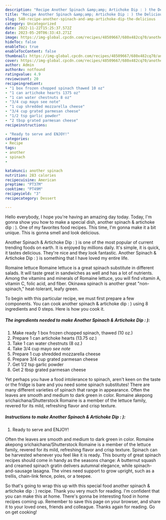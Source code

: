 ```yaml
---
description: "Recipe Another Spinach &amp;amp; Artichoke Dip : ) the Delicious"
title: "Recipe Another Spinach &amp;amp; Artichoke Dip : ) the Delicious"
slug: 540-recipe-another-spinach-and-amp-artichoke-dip-the-delicious
category: Uncategorized
date: 2022-11-22T15:25:37.572Z
date: 2023-05-20T06:33:43.271Z
image: https://img-global.cpcdn.com/recipes/48509667/680x482cq70/another-spinach-artichoke-dip-recipe-main-photo.jpg
hideToc: false
enableToc: true
enableTocContent: false
thumbnail: https://img-global.cpcdn.com/recipes/48509667/680x482cq70/another-spinach-artichoke-dip-recipe-main-photo.jpg
cover: https://img-global.cpcdn.com/recipes/48509667/680x482cq70/another-spinach-artichoke-dip-recipe-main-photo.jpg
author: Admin
authorAv: notfound
ratingvalue: 4.9
reviewcount: 20
recipeingredient:
- "1 box frozen chopped spinach thawed 10 oz"
- "1 can artichoke hearts 1375 oz"
- "1 can water chestnuts 8 oz"
- "3/4 cup mayo see note"
- "1 cup shredded mozzarella cheese"
- "3/4 cup grated parmesan cheese"
- "1/2 tsp garlic powder"
- "2 tbsp grated parmesan cheese"
recipeinstructions:

- "Ready to serve and ENJOY!"
categories:
- Recipe
tags:
- another
- spinach
- 

katakunci: another spinach  
nutrition: 283 calories
recipecuisine: American
preptime: "PT37M"
cooktime: "PT49M"
recipeyield: "3"
recipecategory: Dessert

---
```



Hello everybody, I hope you're having an amazing day today. Today, I'm gonna show you how to make a special dish, another spinach &amp; artichoke dip : ). One of my favorites food recipes. This time, I'm gonna make it a bit unique. This is gonna smell and look delicious.

Another Spinach &amp; Artichoke Dip : ) is one of the most popular of current trending foods on earth. It is enjoyed by millions daily. It's simple, it is quick, it tastes delicious. They're nice and they look fantastic. Another Spinach &amp; Artichoke Dip : ) is something that I have loved my entire life.

Romaine lettuce Romaine lettuce is a great spinach substitute in different salads. It will taste great in sandwiches as well and has a lot of nutrients. Among the vitamins and minerals of Romaine lettuce, you will find vitamin A, vitamin C, folic acid, and fiber. Okinawa spinach is another great &#34;non-spinach,&#34; heat-tolerant, leafy green.


To begin with this particular recipe, we must first prepare a few components. You can cook another spinach &amp; artichoke dip : ) using 8 ingredients and 0 steps. Here is how you cook it.

<!--inarticleads1-->

##### The ingredients needed to make Another Spinach &amp; Artichoke Dip : ):

1. Make ready 1 box frozen chopped spinach, thawed (10 oz.)
1. Prepare 1 can artichoke hearts (13.75 oz.)
1. Take 1 can water chestnuts (8 oz.)
1. Take 3/4 cup mayo *see note*
1. Prepare 1 cup shredded mozzarella cheese
1. Prepare 3/4 cup grated parmesan cheese
1. Get 1/2 tsp garlic powder
1. Get 2 tbsp grated parmesan cheese


Yet perhaps you have a food intolerance to spinach, aren&#39;t keen on the taste or the fridge is bare and you need some spinach substitutes! There are many different varieties of spinach that range in appearance. Often the leaves are smooth and medium to dark green in color. Romaine akepong srichaichana/Shutterstock Romaine is a member of the lettuce family, revered for its mild, refreshing flavor and crisp texture. 

<!--inarticleads2-->

##### Instructions to make Another Spinach &amp; Artichoke Dip : ):


1. Ready to serve and ENJOY!

Often the leaves are smooth and medium to dark green in color. Romaine akepong srichaichana/Shutterstock Romaine is a member of the lettuce family, revered for its mild, refreshing flavor and crisp texture. Spinach can be harvested whenever you feel like it is ready. This bounty of great spinach recipes should come in handy as the seasons change: A butternut squash and creamed spinach gratin delivers autumnal elegance, while spinach-and-sausage lasagna. The vines need support to grow upright, such as a trellis, chain-link fence, poles, or a teepee. 

So that's going to wrap this up with this special food another spinach &amp; artichoke dip : ) recipe. Thank you very much for reading. I'm confident that you can make this at home. There's gonna be interesting food in home recipes coming up. Remember to save this page on your browser, and share it to your loved ones, friends and colleague. Thanks again for reading. Go on get cooking!
